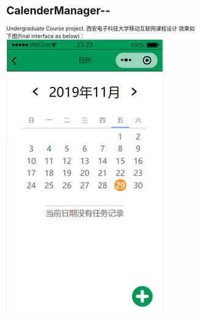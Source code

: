# CalenderManager--
Undergraduate Course project. 西安电子科技大学移动互联网课程设计
效果如下图(final interface as below)：
![avatar](/main.png)
